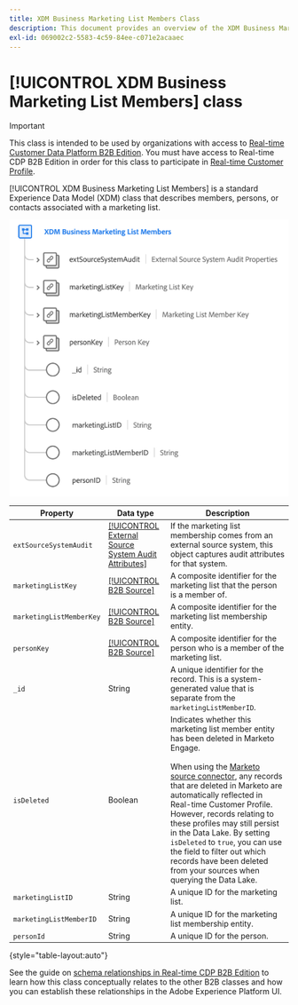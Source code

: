 ```yaml
---
title: XDM Business Marketing List Members Class
description: This document provides an overview of the XDM Business Marketing List Members class in Experience Data Model (XDM).
exl-id: 069002c2-5583-4c59-84ee-c071e2acaaec
---
```

# [!UICONTROL XDM Business Marketing List Members] class

>[!IMPORTANT]
>
>This class is intended to be used by organizations with access to [Real-time Customer Data Platform B2B Edition](../../../rtcdp/b2b-overview.md). You must have access to Real-time CDP B2B Edition in order for this class to participate in [Real-time Customer Profile](../../../profile/home.md).

[!UICONTROL XDM Business Marketing List Members] is a standard Experience Data Model (XDM) class that describes members, persons, or contacts associated with a marketing list.

![The structure of the XDM Business Marketing List Members class as it appears in the UI](../../images/classes/b2b/business-marketing-list-members.png)

| Property | Data type |  Description |
| --- | --- | --- |
| `extSourceSystemAudit` | [[!UICONTROL External Source System Audit Attributes]](../../data-types/external-source-system-audit-attributes.md) | If the marketing list membership comes from an external source system, this object captures audit attributes for that system. |
| `marketingListKey` | [[!UICONTROL B2B Source]](../../data-types/b2b-source.md) | A composite identifier for the marketing list that the person is a member of. |
| `marketingListMemberKey` | [[!UICONTROL B2B Source]](../../data-types/b2b-source.md) | A composite identifier for the marketing list membership entity. |
| `personKey` | [[!UICONTROL B2B Source]](../../data-types/b2b-source.md) | A composite identifier for the person who is a member of the marketing list. |
| `_id` | String  | A unique identifier for the record. This is a system-generated value that is separate from the `marketingListMemberID`. |
| `isDeleted` | Boolean  | Indicates whether this marketing list member entity has been deleted in Marketo Engage.<br><br>When using the [Marketo source connector](../../../sources/connectors/adobe-applications/marketo/marketo.md), any records that are deleted in Marketo are automatically reflected in Real-time Customer Profile. However, records relating to these profiles may still persist in the Data Lake. By setting `isDeleted` to `true`, you can use the field to filter out which records have been deleted from your sources when querying the Data Lake. |
| `marketingListID` | String  | A unique ID for the marketing list. |
| `marketingListMemberID` | String  | A unique ID for the marketing list membership entity. |
| `personId` | String  | A unique ID for the person. |

{style="table-layout:auto"}

See the guide on [schema relationships in Real-time CDP B2B Edition](../../tutorials/relationship-b2b.md) to learn how this class conceptually relates to the other B2B classes and how you can establish these relationships in the Adobe Experience Platform UI.

